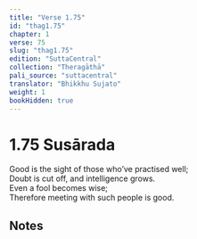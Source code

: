```yaml
---
title: "Verse 1.75"
id: "thag1.75"
chapter: 1
verse: 75
slug: "thag1.75"
edition: "SuttaCentral"
collection: "Theragāthā"
pali_source: "suttacentral"
translator: "Bhikkhu Sujato"
weight: 1
bookHidden: true
---
```


# 1.75  Susārada

Good is the sight of those who’ve practised well;  
Doubt is cut off, and intelligence grows.  
Even a fool becomes wise;  
Therefore meeting with such people is good.  

## Notes